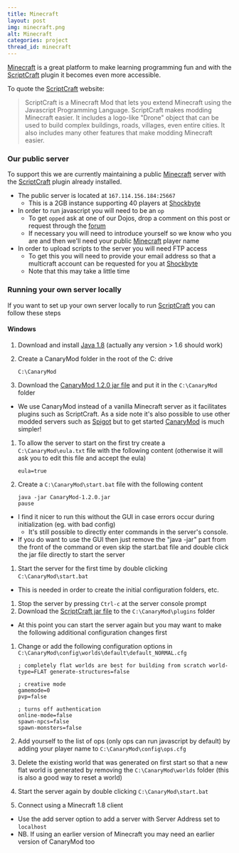 ```yaml
---
title: Minecraft
layout: post
img: minecraft.png
alt: Minecraft
categories: project
thread_id: minecraft
---
```


[minecraft]: https://minecraft.net
[scriptcraft]: http://scriptcraftjs.org
[scriptcraft-jar]: http://scriptcraftjs.org/download/latest/
[forum]: /forum
[shockbyte]: https://shockbyte.com/
[java]: https://java.com/en/download/
[canarymod]: http://canarymod.net/releases
[spigot]: http://www.spigotmc.org/

[Minecraft][minecraft] is a great platform to make learning programming fun and with the [ScriptCraft][scriptcraft] plugin it becomes even more accessible.

To quote the [ScriptCraft][scriptcraft] website:

> ScriptCraft is a Minecraft Mod that lets you extend Minecraft using the Javascript Programming Language. ScriptCraft makes modding Minecraft easier. It includes a logo-like "Drone" object that can be used to build complex buildings, roads, villages, even entire cities. It also includes many other features that make modding Minecraft easier.

### Our public server

To support this we are currently maintaining a public [Minecraft][minecraft] server with the [ScriptCraft][scriptcraft] plugin already installed.

- The public server is located at `167.114.156.184:25667`
  - This is a 2GB instance supporting 40 players at [Shockbyte][shockbyte]
- In order to run javascript you will need to be an `op`
  - To get `opped` ask at one of our Dojos, drop a comment on this post or request through the [forum][forum]
  - If necessary you will need to introduce yourself so we know who you are and then we'll need your public [Minecraft][minecraft] player name
- In order to upload scripts to the server you will need FTP access
  - To get this you will need to provide your email address so that a multicraft account can be requested for you at [Shockbyte][shockbyte]
  - Note that this may take a little time

### Running your own server locally

If you want to set up your own server locally to run [ScriptCraft][scriptcraft] you can follow these steps

#### Windows

1. Download and install [Java 1.8][java] (actually any version > 1.6 should work)

1. Create a CanaryMod folder in the root of the C: drive

    ```
    C:\CanaryMod
    ```
1. Download the [CanaryMod 1.2.0 jar file](canarymod) and put it in the `C:\CanaryMod` folder
  - We use CanaryMod instead of a vanilla Minecraft server as it facilitates plugins such as ScriptCraft. As a side note it's also possible to use other modded servers such as [Spigot][spigot] but to get started [CanaryMod][canarymod] is much simpler!
1. To allow the server to start on the first try create a `C:\CanaryMod\eula.txt` file with the following content (otherwise it will ask you to edit this file and accept the eula)

    ```
    eula=true
    ```
1. Create a `C:\CanaryMod\start.bat` file with the following content

    ```
    java -jar CanaryMod-1.2.0.jar
    pause
    ```
  - I find it nicer to run this without the GUI in case errors occur during initialization (eg. with bad config)
    - It's still possible to directly enter commands in the server's console.
  - If you do want to use the GUI then just remove the "java -jar" part from the front of the command or even skip the start.bat file and double click the jar file directly to start the server
1. Start the server for the first time by double clicking `C:\CanaryMod\start.bat`
  - This is needed in order to create the initial configuration folders, etc.
1. Stop the server by pressing `Ctrl-c` at the server console prompt
1. Download the [ScriptCraft jar file][scriptcraft-jar] to the `C:\CanaryMod\plugins` folder
  - At this point you can start the server again but you may want to make the following additional configuration changes first
1. Change or add the following configuration options in `C:\CanaryMod\config\worlds\default\default_NORMAL.cfg`

    ```
    ; completely flat worlds are best for building from scratch world-type=FLAT generate-structures=false
    
    ; creative mode
    gamemode=0
    pvp=false
    
    ; turns off authentication
    online-mode=false
    spawn-npcs=false
    spawn-monsters=false
    ```
1. Add yourself to the list of ops (only ops can run javascript by default) by adding your player name to `C:\CanaryMod\config\ops.cfg`
1. Delete the existing world that was generated on first start so that a new flat world is generated by removing the `C:\CanaryMod\worlds` folder (this is also a good way to reset a world)
1. Start the server again by double clicking `C:\CanaryMod\start.bat`
1. Connect using a Minecraft 1.8 client
  - Use the add server option to add a server with Server Address set to `localhost`
  - NB. If using an earlier version of Minecraft you may need an earlier version of CanaryMod too
